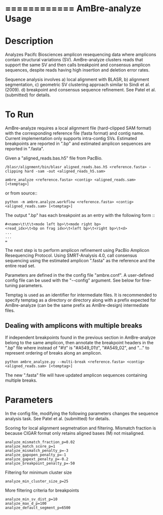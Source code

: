 ============
AmBre-analyze Usage
============

Description
========

Analyzes Pacifc Biosciences amplicon resequencing data where amplicons contain
structural variations (SV). AmBre-analyze clusters reads that support the same
SV and then calls breakpoint and consensus amplicon sequences, despite reads
having high insertion and deletion error rates. 

Sequence analysis involves a) local alignment with BLASR, b) alignment segmentation,
 c) geometric SV clustering
approach similar to Sindi et al. (2009). d) breakpoint and consensus sequence 
refinement. 
See Patel et al. (submitted) for details.

To Run 
======== 

AmBre-analyze requires a local alignment file (hard-clipped SAM
format) with the corresponding reference file (fasta format) and contig name.
Current implementation only supports intra-contig SVs. Estimated breakpoints
are reported in "<temptag>.bp" and estimated amplicon sequences are reported
in "<temptag>.fasta".

Given a "aligned_reads.bas.h5" file from PacBio.

	/blasr/alignment/bin/blasr aligned_reads.bas.h5 <reference.fasta> -clipping hard -sam -out <aligned_reads_h5.sam>

	ambre_analyze <reference.fasta> <contig> <aligned_reads.sam> [<temptag>]
	
or from source::

	python -m ambre.analyze.workflow <reference.fasta> <contig> <aligned_reads.sam> [<temptag>]

The output "<temptag>.bp" has each breakpoint as an entry with the following form ::

	#<name>\t\t\t<mode left bp>\t<mode right bp>
	<read_idx>\t<bp on frag idx>\t<left bp>\t<right bp>\t<d>
	...
	...
	=

The next step is to perform amplicon refinement using PacBio Amplicon
Resequencing Protocol.  Using SMRT-Analysis 4.0, call consensus sequencing
using the estimated amplicon "<temptag>.fasta" as the reference and the entire
read set.

Parameters are defined in the the config file "ambre.conf". A user-defined
config file can be used with the "--config" argument. See below for fine-tuning
parameters.

Temptag is used as an identifier for intermediate files.  It is recommended to
specify temptag as a directory or directory along with a prefix expected for
AmBre-analyze (can be the same prefix as AmBre-design) intermediate files. 


Dealing with amplicons with multiple breaks
--------

If independent breakpoints found in the previous section in AmBre-analyze
belong to the same amplicon, then annotate the breakpoint headers in the
"<temptag>.bp" file where instead of "#\t" is "#A549_01\t", "#A549_02", and
"..." to represent ordering of breaks along an amplicon. 

	python ambre_analyze.py --multi-break <reference.fasta> <contig> <aligned_reads.sam> [<temptag>]

The new "<temptag>.fasta" file will have updated amplicon sequences containing
multiple breaks.

Parameters
========

In the config file, modifying the following parameters
changes the sequence analysis task. See Patel et al. (submitted) for details.

Scoring for local alignment segmetnation
and filtering. Mismatch fraction is because CIGAR format only retains aligned bases (M)
 not misaligned.

	analyze_mismatch_fraction_p=0.02
	analyze_match_score_p=1
	analyze_mismatch_penalty_p=-3
	analyze_gapopen_penalty_p=-1
	analyze_gapext_penalty_p=-0.2
	analyze_breakpoint_penalty_p=-50

Filtering for minimum cluster size

	analyze_min_cluster_size_p=25

More filtering criteria for breakpoints

	analyze_min_sv_dist_p=10
	analyze_max_d_p=100
	analyze_default_segment_p=6500

